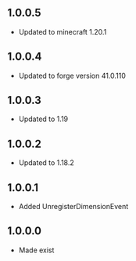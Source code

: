 ## 1.0.0.5
* Updated to minecraft 1.20.1

## 1.0.0.4
* Updated to forge version 41.0.110

## 1.0.0.3
* Updated to 1.19

## 1.0.0.2
* Updated to 1.18.2

## 1.0.0.1
* Added UnregisterDimensionEvent

## 1.0.0.0
* Made exist